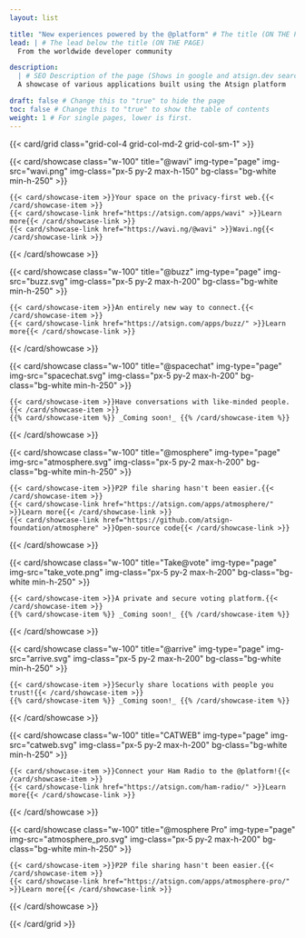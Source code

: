 ```yaml
---
layout: list

title: "New experiences powered by the @platform" # The title (ON THE PAGE)
lead: | # The lead below the title (ON THE PAGE)
  From the worldwide developer community

description:
  | # SEO Description of the page (Shows in google and atsign.dev search)
  A showcase of various applications built using the Atsign platform

draft: false # Change this to "true" to hide the page
toc: false # Change this to "true" to show the table of contents
weight: 1 # For single pages, lower is first.
---
```


{{< card/grid class="grid-col-4 grid-col-md-2 grid-col-sm-1" >}}

  {{< card/showcase class="w-100" title="@wavi" img-type="page" img-src="wavi.png" img-class="px-5 py-2 max-h-150" bg-class="bg-white min-h-250" >}}

    {{< card/showcase-item >}}Your space on the privacy-first web.{{< /card/showcase-item >}}
    {{< card/showcase-link href="https://atsign.com/apps/wavi" >}}Learn more{{< /card/showcase-link >}}
    {{< card/showcase-link href="https://wavi.ng/@wavi" >}}Wavi.ng{{< /card/showcase-link >}}

  {{< /card/showcase >}}

  {{< card/showcase class="w-100" title="@buzz" img-type="page" img-src="buzz.svg" img-class="px-5 py-2 max-h-200" bg-class="bg-white min-h-250" >}}

    {{< card/showcase-item >}}An entirely new way to connect.{{< /card/showcase-item >}}
    {{< card/showcase-link href="https://atsign.com/apps/buzz/" >}}Learn more{{< /card/showcase-link >}}

  {{< /card/showcase >}}

  {{< card/showcase class="w-100" title="@spacechat" img-type="page" img-src="spacechat.svg" img-class="px-5 py-2 max-h-200" bg-class="bg-white min-h-250" >}}

    {{< card/showcase-item >}}Have conversations with like-minded people.{{< /card/showcase-item >}}
    {{% card/showcase-item %}} _Coming soon!_ {{% /card/showcase-item %}}

  {{< /card/showcase >}}

  {{< card/showcase class="w-100" title="@mosphere" img-type="page" img-src="atmosphere.svg" img-class="px-5 py-2 max-h-200" bg-class="bg-white min-h-250" >}}

    {{< card/showcase-item >}}P2P file sharing hasn't been easier.{{< /card/showcase-item >}}
    {{< card/showcase-link href="https://atsign.com/apps/atmosphere/" >}}Learn more{{< /card/showcase-link >}}
    {{< card/showcase-link href="https://github.com/atsign-foundation/atmosphere" >}}Open-source code{{< /card/showcase-link >}}

  {{< /card/showcase >}}

  {{< card/showcase class="w-100" title="Take@vote" img-type="page" img-src="take_vote.png" img-class="px-5 py-2 max-h-200" bg-class="bg-white min-h-250" >}}

    {{< card/showcase-item >}}A private and secure voting platform.{{< /card/showcase-item >}}
    {{% card/showcase-item %}} _Coming soon!_ {{% /card/showcase-item %}}

  {{< /card/showcase >}}

  {{< card/showcase class="w-100" title="@arrive" img-type="page" img-src="arrive.svg" img-class="px-5 py-2 max-h-200" bg-class="bg-white min-h-250" >}}

    {{< card/showcase-item >}}Securly share locations with people you trust!{{< /card/showcase-item >}}
    {{% card/showcase-item %}} _Coming soon!_ {{% /card/showcase-item %}}

  {{< /card/showcase >}}

  {{< card/showcase class="w-100" title="CATWEB" img-type="page" img-src="catweb.svg" img-class="px-5 py-2 max-h-200" bg-class="bg-white min-h-250" >}}

    {{< card/showcase-item >}}Connect your Ham Radio to the @platform!{{< /card/showcase-item >}}
    {{< card/showcase-link href="https://atsign.com/ham-radio/" >}}Learn more{{< /card/showcase-link >}}

  {{< /card/showcase >}}

  {{< card/showcase class="w-100" title="@mosphere Pro" img-type="page" img-src="atmosphere_pro.svg" img-class="px-5 py-2 max-h-200" bg-class="bg-white min-h-250" >}}

    {{< card/showcase-item >}}P2P file sharing hasn't been easier.{{< /card/showcase-item >}}
    {{< card/showcase-link href="https://atsign.com/apps/atmosphere-pro/" >}}Learn more{{< /card/showcase-link >}}

  {{< /card/showcase >}}

{{< /card/grid >}}
